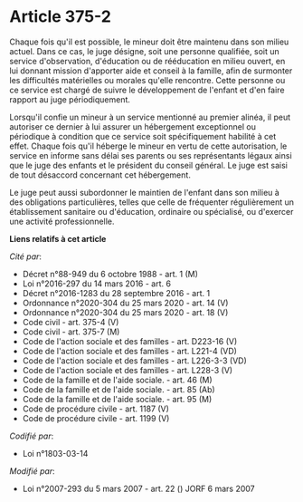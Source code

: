 # Article 375-2

Chaque fois qu'il est possible, le mineur doit être maintenu dans son milieu actuel. Dans ce cas, le juge désigne, soit une
personne qualifiée, soit un service d'observation, d'éducation ou de rééducation en milieu ouvert, en lui donnant mission
d'apporter aide et conseil à la famille, afin de surmonter les difficultés matérielles ou morales qu'elle rencontre. Cette
personne ou ce service est chargé de suivre le développement de l'enfant et d'en faire rapport au juge périodiquement.

Lorsqu'il confie un mineur à un service mentionné au premier alinéa, il peut autoriser ce dernier à lui assurer un
hébergement exceptionnel ou périodique à condition que ce service soit spécifiquement habilité à cet effet. Chaque fois qu'il
héberge le mineur en vertu de cette autorisation, le service en informe sans délai ses parents ou ses représentants légaux
ainsi que le juge des enfants et le président du conseil général. Le juge est saisi de tout désaccord concernant cet
hébergement.

Le juge peut aussi subordonner le maintien de l'enfant dans son milieu à des obligations particulières, telles que celle de
fréquenter régulièrement un établissement sanitaire ou d'éducation, ordinaire ou spécialisé, ou d'exercer une activité
professionnelle.

**Liens relatifs à cet article**

_Cité par_:

  - Décret n°88-949 du 6 octobre 1988 - art. 1 (M)
  - Loi n°2016-297 du 14 mars 2016 - art. 6
  - Décret n°2016-1283 du 28 septembre 2016 - art. 1
  - Ordonnance n°2020-304 du 25 mars 2020 - art. 14 (V)
  - Ordonnance n°2020-304 du 25 mars 2020 - art. 18 (V)
  - Code civil - art. 375-4 (V)
  - Code civil - art. 375-7 (M)
  - Code de l'action sociale et des familles - art. D223-16 (V)
  - Code de l'action sociale et des familles - art. L221-4 (VD)
  - Code de l'action sociale et des familles - art. L226-3-3 (VD)
  - Code de l'action sociale et des familles - art. L228-3 (V)
  - Code de la famille et de l'aide sociale. - art. 46 (M)
  - Code de la famille et de l'aide sociale. - art. 85 (Ab)
  - Code de la famille et de l'aide sociale. - art. 95 (M)
  - Code de procédure civile - art. 1187 (V)
  - Code de procédure civile - art. 1199 (V)

_Codifié par_:

  - Loi n°1803-03-14

_Modifié par_:

  - Loi n°2007-293 du 5 mars 2007 - art. 22 () JORF 6 mars 2007
